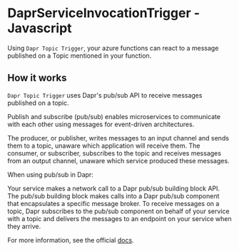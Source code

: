 # DaprServiceInvocationTrigger - Javascript

Using `Dapr Topic Trigger`, your azure functions can react to a message published on a Topic mentioned in your function.

## How it works

`Dapr Topic Trigger` uses Dapr's pub/sub API to receive messages published on a topic.

Publish and subscribe (pub/sub) enables microservices to communicate with each other using messages for event-driven architectures.

The producer, or publisher, writes messages to an input channel and sends them to a topic, unaware which application will receive them.
The consumer, or subscriber, subscribes to the topic and receives messages from an output channel, unaware which service produced these messages.

When using pub/sub in Dapr:

Your service makes a network call to a Dapr pub/sub building block API.
The pub/sub building block makes calls into a Dapr pub/sub component that encapsulates a specific message broker.
To receive messages on a topic, Dapr subscribes to the pub/sub component on behalf of your service with a topic and delivers the messages to an endpoint on your service when they arrive.

For more information, see the official [docs](https://aka.ms/azure-function-dapr-trigger-topic).